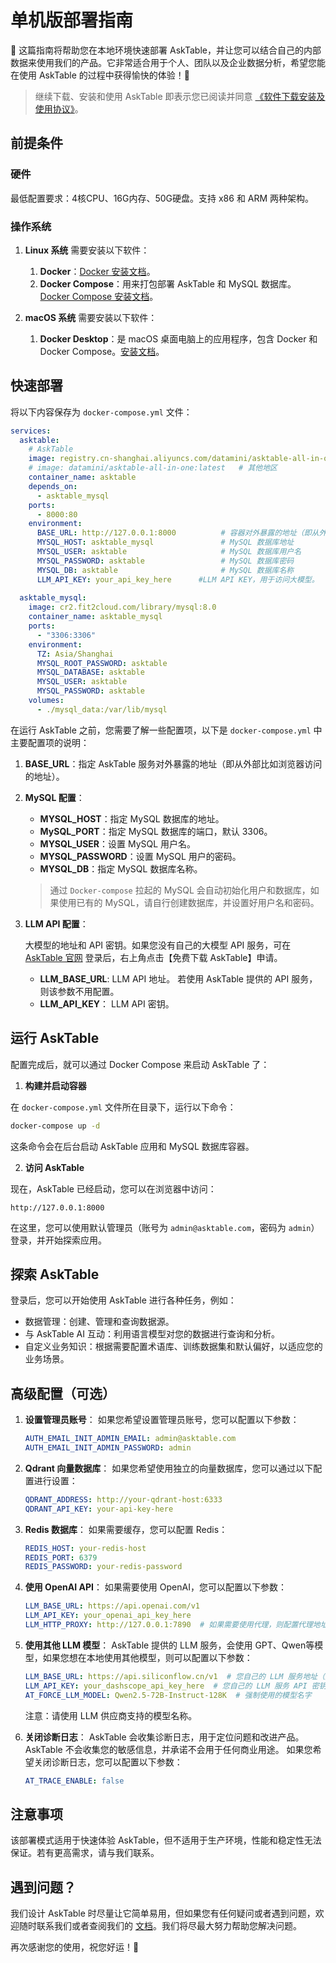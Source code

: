 # 单机版部署指南

🚀 这篇指南将帮助您在本地环境快速部署 AskTable，并让您可以结合自己的内部数据来使用我们的产品。它非常适合用于个人、团队以及企业数据分析，希望您能在使用 AskTable 的过程中获得愉快的体验！💪

>继续下载、安装和使用 AskTable 即表示您已阅读并同意 [《软件下载安装及使用协议》](../appendix/software-end-user-license-agreement.md)。

## **前提条件**

### **硬件**

最低配置要求：4核CPU、16G内存、50G硬盘。支持 x86 和 ARM 两种架构。


### **操作系统**

1. **Linux 系统**
需要安装以下软件：
   1. **Docker**：[Docker 安装文档](https://docs.docker.com/engine/install/)。
   2. **Docker Compose**：用来打包部署 AskTable 和 MySQL 数据库。[Docker Compose 安装文档](https://docs.docker.com/compose/install/)。

1. **macOS 系统**
需要安装以下软件：
   1. **Docker Desktop**：是 macOS 桌面电脑上的应用程序，包含 Docker 和 Docker Compose。[安装文档](https://docs.docker.com/desktop/setup/install/mac-install/)。

## **快速部署**

将以下内容保存为 `docker-compose.yml` 文件：

   ```yaml
   services:
     asktable:
       # AskTable
       image: registry.cn-shanghai.aliyuncs.com/datamini/asktable-all-in-one:latest  # 中国大陆地区
       # image: datamini/asktable-all-in-one:latest   # 其他地区
       container_name: asktable
       depends_on:
         - asktable_mysql
       ports:
         - 8000:80
       environment:
         BASE_URL: http://127.0.0.1:8000          # 容器对外暴露的地址（即从外部比如浏览器访问的地址）
         MYSQL_HOST: asktable_mysql               # MySQL 数据库地址
         MYSQL_USER: asktable                     # MySQL 数据库用户名
         MYSQL_PASSWORD: asktable                 # MySQL 数据库密码
         MYSQL_DB: asktable                       # MySQL 数据库名称
         LLM_API_KEY: your_api_key_here      #LLM API KEY，用于访问大模型。
     
     asktable_mysql:
       image: cr2.fit2cloud.com/library/mysql:8.0
       container_name: asktable_mysql
       ports:
         - "3306:3306"
       environment:
         TZ: Asia/Shanghai
         MYSQL_ROOT_PASSWORD: asktable
         MYSQL_DATABASE: asktable
         MYSQL_USER: asktable
         MYSQL_PASSWORD: asktable
       volumes:
         - ./mysql_data:/var/lib/mysql
   ```


在运行 AskTable 之前，您需要了解一些配置项，以下是 `docker-compose.yml` 中主要配置项的说明：


1. **BASE_URL**：指定 AskTable 服务对外暴露的地址（即从外部比如浏览器访问的地址）。

2. **MySQL 配置**：
   - **MYSQL_HOST**：指定 MySQL 数据库的地址。
   - **MySQL_PORT**：指定 MySQL 数据库的端口，默认 3306。
   - **MYSQL_USER**：设置 MySQL 用户名。
   - **MYSQL_PASSWORD**：设置 MySQL 用户的密码。
   - **MYSQL_DB**：指定 MySQL 数据库名称。
  
   > 通过 `Docker-compose` 拉起的 MySQL 会自动初始化用户和数据库，如果使用已有的 MySQL，请自行创建数据库，并设置好用户名和密码。

3. **LLM API 配置**：
   
   大模型的地址和 API 密钥。如果您没有自己的大模型 API 服务，可在 [AskTable 官网](https://cloud.asktable.com) 登录后，右上角点击【免费下载 AskTable】申请。

   - **LLM_BASE_URL**: LLM API 地址。 若使用 AskTable 提供的 API 服务，则该参数不用配置。
   - **LLM_API_KEY**： LLM API 密钥。 


## **运行 AskTable**

配置完成后，就可以通过 Docker Compose 来启动 AskTable 了：

1. **构建并启动容器**

在 `docker-compose.yml` 文件所在目录下，运行以下命令：

```bash
docker-compose up -d
```

这条命令会在后台启动 AskTable 应用和 MySQL 数据库容器。

2. **访问 AskTable**

现在，AskTable 已经启动，您可以在浏览器中访问：

```
http://127.0.0.1:8000
```

在这里，您可以使用默认管理员（账号为 `admin@asktable.com`，密码为 `admin`）登录，并开始探索应用。


## **探索 AskTable**

登录后，您可以开始使用 AskTable 进行各种任务，例如：

- 数据管理：创建、管理和查询数据源。
- 与 AskTable AI 互动：利用语言模型对您的数据进行查询和分析。
- 自定义业务知识：根据需要配置术语库、训练数据集和默认偏好，以适应您的业务场景。


## **高级配置（可选）**
1. **设置管理员账号**：
   如果您希望设置管理员账号，您可以配置以下参数：

   ```yaml
   AUTH_EMAIL_INIT_ADMIN_EMAIL: admin@asktable.com
   AUTH_EMAIL_INIT_ADMIN_PASSWORD: admin
   ```

2. **Qdrant 向量数据库**：
   如果您希望使用独立的向量数据库，您可以通过以下配置进行设置：

   ```yaml
   QDRANT_ADDRESS: http://your-qdrant-host:6333
   QDRANT_API_KEY: your-api-key-here
   ```

2. **Redis 数据库**：
   如果需要缓存，您可以配置 Redis：

   ```yaml
   REDIS_HOST: your-redis-host
   REDIS_PORT: 6379
   REDIS_PASSWORD: your-redis-password
   ```
3. **使用 OpenAI API**：
   如果需要使用 OpenAI，您可以配置以下参数：

   ```yaml
   LLM_BASE_URL: https://api.openai.com/v1
   LLM_API_KEY: your_openai_api_key_here
   LLM_HTTP_PROXY: http://127.0.0.1:7890  # 如果需要使用代理，则配置代理地址
   ```

4. **使用其他 LLM 模型**：
   AskTable 提供的 LLM 服务，会使用 GPT、Qwen等模型，如果您想在本地使用其他模型，则可以配置以下参数：

   ```yaml
   LLM_BASE_URL: https://api.siliconflow.cn/v1  # 您自己的 LLM 服务地址（这里是硅流科技的 API 地址）
   LLM_API_KEY: your_dashscope_api_key_here  # 您自己的 LLM 服务 API 密钥
   AT_FORCE_LLM_MODEL: Qwen2.5-72B-Instruct-128K  # 强制使用的模型名字
   ```
   注意：请使用 LLM 供应商支持的模型名称。


5. **关闭诊断日志**：
   AskTable 会收集诊断日志，用于定位问题和改进产品。AskTable 不会收集您的敏感信息，并承诺不会用于任何商业用途。
   如果您希望关闭诊断日志，您可以配置以下参数：
   ```yaml
   AT_TRACE_ENABLE: false
   ```


## **注意事项**

该部署模式适用于快速体验 AskTable，但不适用于生产环境，性能和稳定性无法保证。若有更高需求，请与我们联系。


## **遇到问题？**

我们设计 AskTable 时尽量让它简单易用，但如果您有任何疑问或者遇到问题，欢迎随时联系我们或者查阅我们的 [文档](https://docs.asktable.com/)。我们将尽最大努力帮助您解决问题。


再次感谢您的使用，祝您好运！🚀
